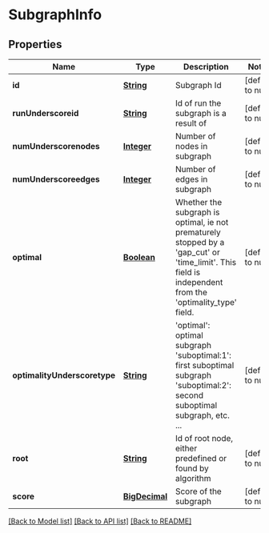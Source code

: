 # SubgraphInfo
## Properties

Name | Type | Description | Notes
------------ | ------------- | ------------- | -------------
**id** | [**String**](string.md) | Subgraph Id | [default to null]
**runUnderscoreid** | [**String**](string.md) | Id of run the subgraph is a result of | [default to null]
**numUnderscorenodes** | [**Integer**](integer.md) | Number of nodes in subgraph | [default to null]
**numUnderscoreedges** | [**Integer**](integer.md) | Number of edges in subgraph | [default to null]
**optimal** | [**Boolean**](boolean.md) | Whether the subgraph is optimal, ie not prematurely stopped by a &#39;gap_cut&#39; or &#39;time_limit&#39;. This field is independent from the &#39;optimality_type&#39; field.  | [default to null]
**optimalityUnderscoretype** | [**String**](string.md) | &#39;optimal&#39;: optimal subgraph &#39;suboptimal:1&#39;: first suboptimal subgraph &#39;suboptimal:2&#39;: second suboptimal subgraph, etc. ...  | [default to null]
**root** | [**String**](string.md) | Id of root node, either predefined or found by algorithm  | [default to null]
**score** | [**BigDecimal**](number.md) | Score of the subgraph | [default to null]

[[Back to Model list]](../README.md#documentation-for-models) [[Back to API list]](../README.md#documentation-for-api-endpoints) [[Back to README]](../README.md)

